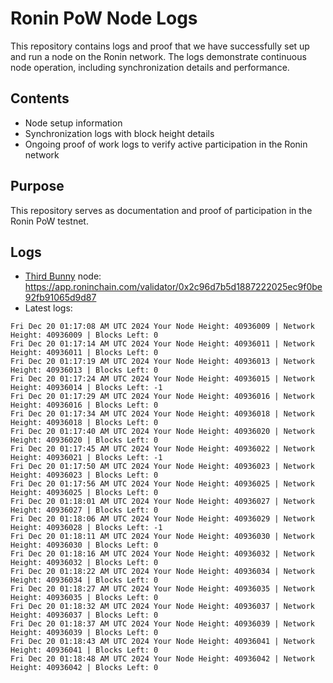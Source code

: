 # Ronin PoW Node Logs

This repository contains logs and proof that we have successfully set up and run a node on the Ronin network. The logs demonstrate continuous node operation, including synchronization details and performance.

## Contents

- Node setup information
- Synchronization logs with block height details
- Ongoing proof of work logs to verify active participation in the Ronin network

## Purpose

This repository serves as documentation and proof of participation in the Ronin PoW testnet.

## Logs

- [Third Bunny](https://thirdbunny.xyz/) node: https://app.roninchain.com/validator/0x2c96d7b5d1887222025ec9f0be92fb91065d9d87
- Latest logs:
```
Fri Dec 20 01:17:08 AM UTC 2024 Your Node Height: 40936009 | Network Height: 40936009 | Blocks Left: 0
Fri Dec 20 01:17:14 AM UTC 2024 Your Node Height: 40936011 | Network Height: 40936011 | Blocks Left: 0
Fri Dec 20 01:17:19 AM UTC 2024 Your Node Height: 40936013 | Network Height: 40936013 | Blocks Left: 0
Fri Dec 20 01:17:24 AM UTC 2024 Your Node Height: 40936015 | Network Height: 40936014 | Blocks Left: -1
Fri Dec 20 01:17:29 AM UTC 2024 Your Node Height: 40936016 | Network Height: 40936016 | Blocks Left: 0
Fri Dec 20 01:17:34 AM UTC 2024 Your Node Height: 40936018 | Network Height: 40936018 | Blocks Left: 0
Fri Dec 20 01:17:40 AM UTC 2024 Your Node Height: 40936020 | Network Height: 40936020 | Blocks Left: 0
Fri Dec 20 01:17:45 AM UTC 2024 Your Node Height: 40936022 | Network Height: 40936021 | Blocks Left: -1
Fri Dec 20 01:17:50 AM UTC 2024 Your Node Height: 40936023 | Network Height: 40936023 | Blocks Left: 0
Fri Dec 20 01:17:56 AM UTC 2024 Your Node Height: 40936025 | Network Height: 40936025 | Blocks Left: 0
Fri Dec 20 01:18:01 AM UTC 2024 Your Node Height: 40936027 | Network Height: 40936027 | Blocks Left: 0
Fri Dec 20 01:18:06 AM UTC 2024 Your Node Height: 40936029 | Network Height: 40936028 | Blocks Left: -1
Fri Dec 20 01:18:11 AM UTC 2024 Your Node Height: 40936030 | Network Height: 40936030 | Blocks Left: 0
Fri Dec 20 01:18:16 AM UTC 2024 Your Node Height: 40936032 | Network Height: 40936032 | Blocks Left: 0
Fri Dec 20 01:18:22 AM UTC 2024 Your Node Height: 40936034 | Network Height: 40936034 | Blocks Left: 0
Fri Dec 20 01:18:27 AM UTC 2024 Your Node Height: 40936035 | Network Height: 40936035 | Blocks Left: 0
Fri Dec 20 01:18:32 AM UTC 2024 Your Node Height: 40936037 | Network Height: 40936037 | Blocks Left: 0
Fri Dec 20 01:18:37 AM UTC 2024 Your Node Height: 40936039 | Network Height: 40936039 | Blocks Left: 0
Fri Dec 20 01:18:43 AM UTC 2024 Your Node Height: 40936041 | Network Height: 40936041 | Blocks Left: 0
Fri Dec 20 01:18:48 AM UTC 2024 Your Node Height: 40936042 | Network Height: 40936042 | Blocks Left: 0
```
